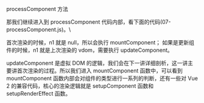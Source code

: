 processComponent 方法

那我们继续进入到 processComponent 代码内部，看下面的代码(07-processComponent.js)。\

首次渲染的时候，n1 就是 null，所以会执行 mountComponent；
如果是更新组件的时候，n1 就是上次渲染的 vdom，需要执行 updateComponent。

updateComponent 是虚拟 DOM 的逻辑，我们会在下一讲详细剖析，这一讲主要讲首次渲染的过程。所以我们进入 mountComponent 函数中，可以看到 mountComponent 函数内部会对组件的类型进行一系列的判断，还有一些对 Vue 2 的兼容代码，核心的渲染逻辑就是 setupComponent 函数和 setupRenderEffect 函数。